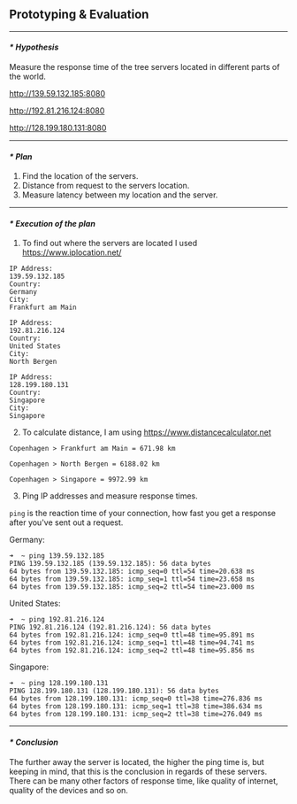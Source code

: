 ## Prototyping & Evaluation

---------------------

#### _* Hypothesis_

Measure the response time of the tree servers located in different parts of the world.

http://139.59.132.185:8080

http://192.81.216.124:8080

http://128.199.180.131:8080

---------------------

#### _* Plan_

1. Find the location of the servers.
2. Distance from request to the servers location.
3. Measure latency between my location and the server.

---------------------

#### _* Execution of the plan_

1. To find out where the servers are located I used https://www.iplocation.net/

```
IP Address:
139.59.132.185
Country:
Germany
City:
Frankfurt am Main
```
```
IP Address:
192.81.216.124
Country:
United States
City:
North Bergen
```
```
IP Address:
128.199.180.131
Country:
Singapore
City:
Singapore
```

2. To calculate distance, I am using https://www.distancecalculator.net

```
Copenhagen > Frankfurt am Main = 671.98 km
```
```
Copenhagen > North Bergen = 6188.02 km
```
```
Copenhagen > Singapore = 9972.99 km
```

3. Ping IP addresses and measure response times.

`ping` is the reaction time of your connection, 
how fast you get a response after you've sent out a request.

Germany:
```terminal
➜  ~ ping 139.59.132.185
PING 139.59.132.185 (139.59.132.185): 56 data bytes
64 bytes from 139.59.132.185: icmp_seq=0 ttl=54 time=20.638 ms
64 bytes from 139.59.132.185: icmp_seq=1 ttl=54 time=23.658 ms
64 bytes from 139.59.132.185: icmp_seq=2 ttl=54 time=23.000 ms
```

United States:
```terminal
➜  ~ ping 192.81.216.124
PING 192.81.216.124 (192.81.216.124): 56 data bytes
64 bytes from 192.81.216.124: icmp_seq=0 ttl=48 time=95.891 ms
64 bytes from 192.81.216.124: icmp_seq=1 ttl=48 time=94.741 ms
64 bytes from 192.81.216.124: icmp_seq=2 ttl=48 time=95.856 ms
```

Singapore:
```terminal
➜  ~ ping 128.199.180.131
PING 128.199.180.131 (128.199.180.131): 56 data bytes
64 bytes from 128.199.180.131: icmp_seq=0 ttl=38 time=276.836 ms
64 bytes from 128.199.180.131: icmp_seq=1 ttl=38 time=386.634 ms
64 bytes from 128.199.180.131: icmp_seq=2 ttl=38 time=276.049 ms
```

---------------------

#### _* Conclusion_

The further away the server is located, the higher the ping time is, but
keeping in mind, that this is the conclusion in regards of these servers.
There can be many other factors of response time, like quality of internet,
quality of the devices and so on.

